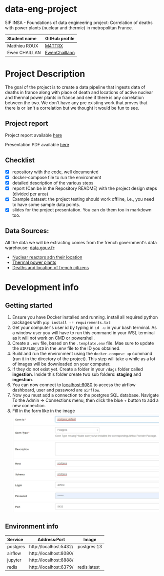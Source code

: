 # data-eng-project
5IF INSA - Foundations of data engineering project: Correlation of deaths with power plants (nuclear and thermic) in metropolitan France.

| Student name  | GitHub profile                                    |
| :------------ | ------------------------------------------------- |
| Matthieu ROUX | [M4TTRX](https://github.com/M4TTRX)               |
| Ewen CHAILLAN | [EwenChaillann](https://github.com/EwenChaillann) |

# Project Description

The goal of the project is to create a data pipeline that ingests data of deaths in france along with place of death and locations of active nuclear and thermal power plants  in france and see if there is any correlation between the two. We don't have any pre existing work that proves that there is or isn't a correlation but we thought it would be fun to see. 

## Project report

Project report available [here](docs/Report.md)

Presentation PDF available [here](docs/data%20_eng_presentation.pdf)

## Checklist

- [x] repository with the code, well documented
- [x] docker-compose file to run the environment
- [x] detailed description of the various steps
- [x] report (Can be in the Repository README) with the project design steps (divided per area)
- [x] Example dataset: the project testing should work offline, i.e., you need to have some sample data points.
- [x] slides for the project presentation. You can do them too in markdown too. 
## Data Sources:
All the data we will be extracting comes from the french government's data warehouse: [data.gouv.fr](https://www.data.gouv.fr/fr/): 
- [Nuclear reactors adn their location](https://www.data.gouv.fr/fr/datasets/centrales-de-production-nucleaire-dedf-sa/)
- [Thermal power plants](https://www.data.gouv.fr/fr/datasets/centrales-de-production-thermique-a-flamme-dedf-sa-fioul-gaz-charbon/)
- [Deaths and location of french citizens](https://www.data.gouv.fr/fr/datasets/fichier-des-personnes-decedees/)

# Development info
## Getting started

1. Ensure you have Docker installed and running. install all required python packages with `pip install -r requirements.txt`
2. Get your computer's user id by typing in `id -u` in your bash terminal. As a window user you will have to run this command in your WSL terminal as it will not work on CMD or powershell.
3. Create a `.env` file, based on the `.template.env` file. Mae sure to update the `AIRFLOW_UID` in the .env file to the ID you obtained.
4. Build and run the environment using the `docker-compose up` command (run it in the directory of the project). This step will take a while as a lot of images will be downloaded on your computer.
5. If they do not exist yet. Create a folder in your `/dags` folder called **ingestion**. Inside this folder create two sub folders: **staging** and **ingestion**.
6. You can now connect to [localhost:8080](http://localhost:8080/) to access the airflow dashboard, user and password are `airflow`.
7. Now you must add a connection to the postgres SQL database. Navigate To the Admin -> Connections menu, then click the blue + button to add a new connection.
8. Fill in the form like in the image ![](docs/assets/postgres_connection.png)
## Environment info
| Service  | Address:Port           | Image        |
| :------- | ---------------------- | ------------ |
| postgres | http://localhost:5432/ | postgres:13  |
| airflow  | http://localhost:8080/ |              |
| jupyter  | http://localhost:8888/ |              |
| redis    | http://localhost:6379/ | redis:latest |


